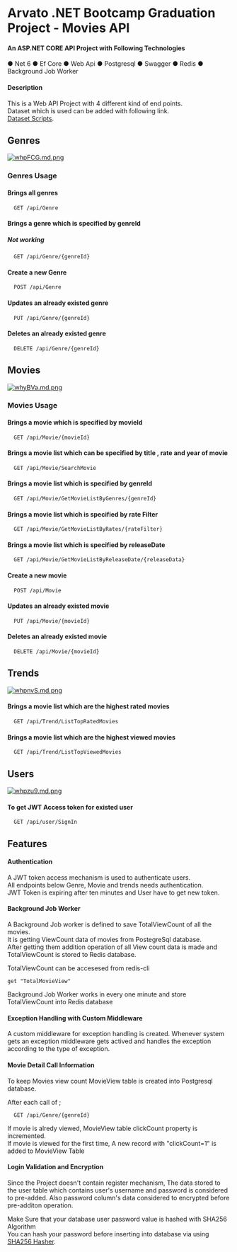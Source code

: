 
# Arvato .NET Bootcamp Graduation Project - Movies API

#### An ASP.NET CORE API Project with Following Technologies

● Net 6
● Ef Core
● Web Api
● Postgresql
● Swagger
● Redis
● Background Job Worker

#### Description 

This is a Web API Project with 4 different kind of end points.  
Dataset which is used can be added with following link.    
[Dataset Scripts](https://drive.google.com/drive/folders/1lELrjMu_1s8bmn4vDUXqH3Zgg3zmw61O?usp=sharing).

## Genres

[![whpFCG.md.png](https://iili.io/whpFCG.md.png)](https://freeimage.host/i/whpFCG)


### Genres Usage

#### Brings all genres 
```http
  GET /api/Genre
```
#### Brings a genre which is specified by genreId
##### Not working
```http
  GET /api/Genre/{genreId}
```
#### Create a new Genre
```http
  POST /api/Genre
```
#### Updates an already existed genre
```http
  PUT /api/Genre/{genreId}
```
#### Deletes an already existed genre
```http
  DELETE /api/Genre/{genreId}
```

## Movies 

[![whyBVa.md.png](https://iili.io/whyBVa.md.png)](https://freeimage.host/i/whyBVa)

### Movies Usage

#### Brings a movie which is specified by movieId
```http
  GET /api/Movie/{movieId}
```
#### Brings a movie list which can be specified by title , rate and year of movie
```http
  GET /api/Movie/SearchMovie
```
#### Brings a movie list which is specified by genreId
```http
  GET /api/Movie/GetMovieListByGenres/{genreId}
```
#### Brings a movie list which is specified by rate Filter 
```http
  GET /api/Movie/GetMovieListByRates/{rateFilter}
```
#### Brings a movie list which is specified by releaseDate
```http
  GET /api/Movie/GetMovieListByReleaseDate/{releaseData}
```
#### Create a new movie
```http
  POST /api/Movie
```
#### Updates an already existed movie
```http
  PUT /api/Movie/{movieId}
```
#### Deletes an already existed movie
```http
  DELETE /api/Movie/{movieId}
```

## Trends 

[![whpnvS.md.png](https://iili.io/whpnvS.md.png)](https://freeimage.host/i/whpnvS)

#### Brings a movie list which are the highest rated movies
```http
  GET /api/Trend/ListTopRatedMovies
```
#### Brings a movie list which are the highest viewed movies
```http
  GET /api/Trend/ListTopViewedMovies
```
## Users 

[![whpzu9.md.png](https://iili.io/whpzu9.md.png)](https://freeimage.host/i/whpzu9)

#### To get JWT Access token for existed user
```http
  GET /api/user/SignIn
```





## Features

#### Authentication

A JWT token access mechanism is used to authenticate users.   
All endpoints below Genre, Movie and trends needs authentication.  
JWT Token is expiring after ten minutes and User have to get new token.

#### Background Job Worker

A Background Job worker is defined to save TotalViewCount of all the movies.  
It is getting ViewCount data of movies from PostegreSql database.  
After getting them addition operation of all View count data is made and TotalViewCount is
stored to Redis database.  

TotalViewCount can be accesesed from redis-cli

```redis-cli
get "TotalMovieView"
```

Background Job Worker works in every one minute and store TotalViewCount into Redis database

#### Exception Handling with Custom Middleware

A custom middleware for exception handling is created. Whenever system gets an exception middleware
gets actived and handles the exception according to the type of exception.

#### Movie Detail Call Information

To keep Movies view count MovieView table is created into Postgresql database.

After each call of ;
```http
  GET /api/Genre/{genreId}
```

If movie is alredy viewed, MovieView table clickCount property is incremented.  
If movie is viewed for the first time, A new record with "clickCount=1" is added to MovieView Table

#### Login Validation and Encryption

Since the Project doesn't contain register mechanism, The data stored to the user table 
which contains user's username and password is considered to pre-added. Also password column's data
considered to encrypted before pre-additon operation.  

Make Sure that your database user password value is hashed with SHA256 Algorithm  
You can hash your password before inserting into database via using  [SHA256 Hasher](https://xorbin.com/tools/sha256-hash-calculator).

